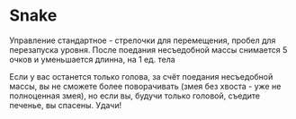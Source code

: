 # Snake
Управление стандартное - стрелочки для перемещения, пробел для перезапуска уровня.
После поедания несъедобной массы снимается 5 очков и уменьшается длинна, на 1 ед. тела

Если у вас останется только голова, за счёт поедания несъедобной массы, вы не сможете более поворачивать (змея без хвоста - уже не полноценная змея),
но если вы, будучи только головой, съедите печенье, вы спасены. Удачи!
